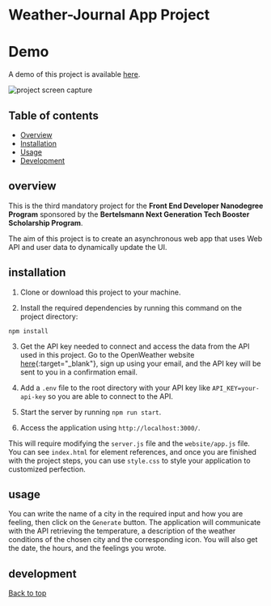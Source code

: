 # Weather-Journal App Project

# Demo

A demo of this project is available [here]().

![project screen capture](https://github.com/PatriciaFeio/udacity-weather-journal-app/blob/main/screen-capture.gif)

## Table of contents

[top]: #top

- [Overview](#overview)
- [Installation](#installation)
- [Usage](#usage)
- [Development](#development)

## overview

This is the third mandatory project for the **Front End Developer Nanodegree Program** sponsored by the **Bertelsmann Next Generation Tech Booster Scholarship Program**.

The aim of this project is to create an asynchronous web app that uses Web API and user data to dynamically update the UI.

## installation

1. Clone or download this project to your machine.

2. Install the required dependencies by running this command on the project directory:

```
npm install
```

3. Get the API key needed to connect and access the data from the API used in this project. Go to the OpenWeather website [here](https://openweathermap.org/){:target="_blank"}, sign up using your email, and the API key will be sent to you in a confirmation email.

4. Add a `.env` file to the root directory with your API key like `API_KEY=your-api-key` so you are able to connect to the API.

5. Start the server by running `npm run start`.

6. Access the application using `http://localhost:3000/`.

This will require modifying the `server.js` file and the `website/app.js` file. You can see `index.html` for element references, and once you are finished with the project steps, you can use `style.css` to style your application to customized perfection.

## usage

You can write the name of a city in the required input and how you are feeling, then click on the `Generate` button. The application will communicate with the API retrieving the temperature, a description of the weather conditions of the chosen city and the corresponding icon. You will also get the date, the hours, and the feelings you wrote.

## development



[Back to top][top]

